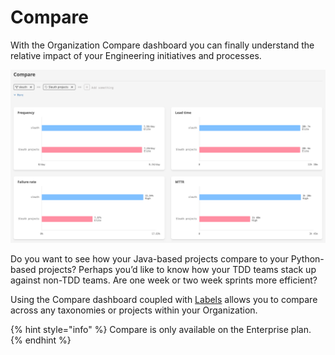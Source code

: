 # Compare

With the Organization Compare dashboard you can finally understand the relative impact of your Engineering initiatives and processes.&#x20;

![](<../../.gitbook/assets/Comparison - Sleuth 2022-03-02 16-36-46.png>)

Do you want to see how your Java-based projects compare to your Python-based projects? Perhaps you’d like to know how your TDD teams stack up against non-TDD teams. Are one week or two week sprints more efficient?

Using the Compare dashboard coupled with [Labels](labels.md) allows you to compare across any taxonomies or projects within your Organization.

{% hint style="info" %}
Compare is only available on the Enterprise plan.
{% endhint %}

